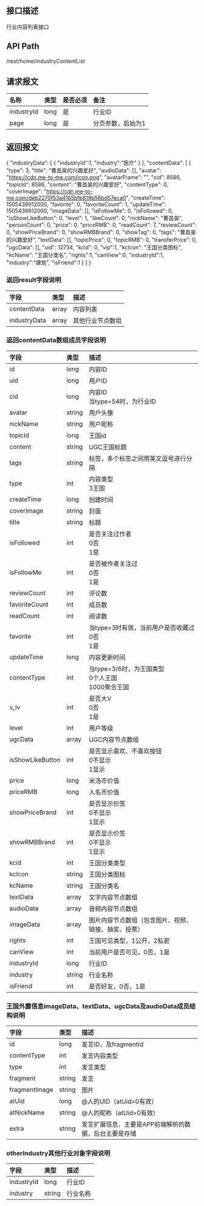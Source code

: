 ## 接口描述
行业内容列表接口

## API Path
/rest/home/industryContentList

## 请求报文
|名称|类型|是否必须|备注|
|:-|:-|:-|:-|
|industryId|long|是|行业ID|
|page|long|是|分页参数，启始为1|

## 返回报文
{
    "industryData": [
    	{
    		"industryId":1,
    		"industry":"医疗"
    	}
    ],
    "contentData": [
        {
            "type": 3,
            "title": "曹昌昊的兴趣爱好",
            "audioData": [],
            "avatar": "https://cdn.me-to-me.com/icon.png",
            "avatarFrame": "",
            "cid": 8586,
            "topicId": 8586,
            "content": "曹昌昊的兴趣爱好",
            "contentType": 0,
            "coverImage": "https://cdn.me-to-me.com/deb2270f53a4165bfb819b56bd57eca0",
            "createTime": 1505439912000,
            "favorite": 0,
            "favoriteCount": 1,
            "updateTime": 1505439912000,
            "imageData": [],
            "isFollowMe": 0,
            "isFollowed": 0,
            "isShowLikeButton": 0,
            "level": 1,
            "likeCount": 0,
            "nickName": "曹昌昊",
            "personCount": 0,
            "price": 0,
            "priceRMB": 0,
            "readCount": 7,
            "reviewCount": 0,
            "showPriceBrand": 0,
            "showRMBBrand": 0,
            "showTag": 0,
            "tags": "曹昌昊的兴趣爱好",
            "textData": [],
            "topicPrice": 0,
            "topicRMB": 0,
            "transferPrice": 0,
            "ugcData": [],
            "uid": 12734,
            "kcid": 0,
            "vip":1,
            "kcIcon": "王国分类图标",
            "kcName": "王国分类名",
            "rights":1,
            "canView":0,
            "industryId":1,
            "industry":"建筑",
            "isFriend":1
        }
    ]
}

### 返回result字段说明
|字段|类型|描述|
|:-|:-|:-|
|contentData|array|内容列表|
|industryData|array|其他行业节点数组|

### 返回contentData数组成员字段说明
|字段|类型|描述|
|:-|:-|:-|
|id|long|内容ID|
|uid|long|用户ID|
|cid|long|内容ID<br>当type=54时，为行业ID|
|avatar|string|用户头像|
|nickName|string|用户昵称|
|topicId|long|王国id|
|content|string|UGC王国标题|
|tags|string|标签，多个标签之间用英文逗号进行分隔|
|type|int|内容类型<BR>3王国|
|createTime|long|创建时间|
|coverImage|string|封面|
|title|string|标题|
|isFollowed|int|是否关注过作者<BR>0否<BR>1是|
|isFollowMe|int|是否被作者关注过<BR>0否<BR>1是|
|reviewCount|int|评论数|
|favoriteCount|int|成员数|
|readCount|int|阅读数|
|favorite|int|当type=3时有效，当前用户是否收藏过<BR>0否<BR>1是|
|updateTime|long|内容更新时间|
|contentType|int|当type=3/6时，为王国类型<BR>0个人王国<BR>1000聚合王国|
|v_lv|int|是否大V<BR>0否<BR>1是|
|level|int|用户等级|
|ugcData|array|UGC内容节点数组|
|isShowLikeButton|int|是否显示喜欢、不喜欢按钮<BR>0不显示<BR>1显示|
|price|long|米汤币价值|
|priceRMB|long|人名币价值|
|showPriceBrand|int|是否显示价签<br>0不显示<br>1显示|
|showRMBBrand|int|是否显示价签<br>0不显示<br>1显示|
|kcid|int|王国分类类型|
|kcIcon|string|王国分类图标|
|kcName|string|王国分类名|
|textData|array|文字内容节点数组|
|audioData|array|音频内容节点数组|
|imageData|array|图片内容节点数组（包含图片、视频、链接、抽奖、投票）|
|rights|int|王国可见类型，1公开，2私密|
|canView|int|当前用户是否可见，0否，1是|
|industryId|long|行业ID|
|industry|string|行业名称|
|isFriend|int|是否好友，0否，1是|


### 王国外露信息imageData、textData、ugcData及audioData成员结构说明
|字段|类型|描述|
|:-|:-|:-|
|id|long|发言ID，及fragmentId|
|contentType|int|发言内容类型|
|type|int|发言类型|
|fragment|string|发言|
|fragmentImage|string|图片|
|atUid|long|@人的UID（atUid>0有效）|
|atNickName|string|@人的昵称（atUid>0有效）|
|extra|string|发言扩展信息，主要是APP前端解析的数据，后台主要是存储|


### otherIndustry其他行业对象字段说明
|字段|类型|描述|
|:-|:-|:-|
|industryId|long|行业ID|
|industry|string|行业名称|